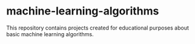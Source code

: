 # machine-learning-algorithms
This repository contains projects created for educational purposes about basic machine learning algorithms.
